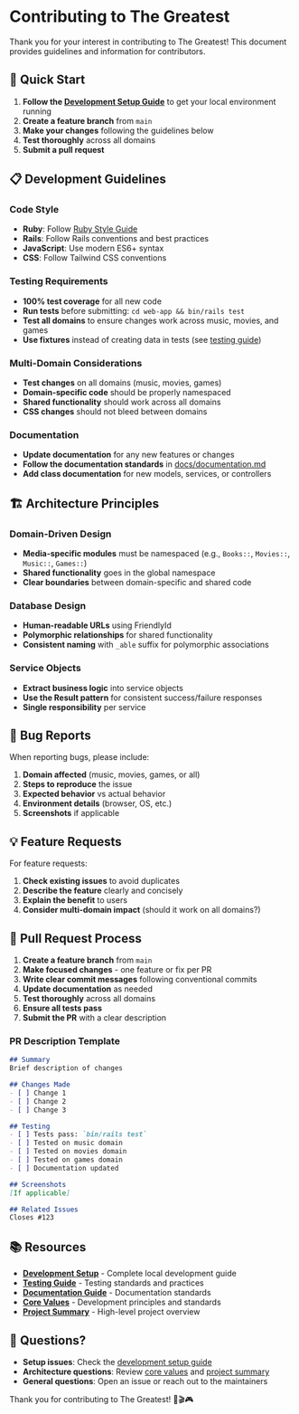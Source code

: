 # Contributing to The Greatest

Thank you for your interest in contributing to The Greatest! This document provides guidelines and information for contributors.

## 🚀 Quick Start

1. **Follow the [Development Setup Guide](docs/dev_setup.md)** to get your local environment running
2. **Create a feature branch** from `main`
3. **Make your changes** following the guidelines below
4. **Test thoroughly** across all domains
5. **Submit a pull request**

## 📋 Development Guidelines

### Code Style

- **Ruby**: Follow [Ruby Style Guide](https://github.com/rubocop/ruby-style-guide)
- **Rails**: Follow Rails conventions and best practices
- **JavaScript**: Use modern ES6+ syntax
- **CSS**: Follow Tailwind CSS conventions

### Testing Requirements

- **100% test coverage** for all new code
- **Run tests** before submitting: `cd web-app && bin/rails test`
- **Test all domains** to ensure changes work across music, movies, and games
- **Use fixtures** instead of creating data in tests (see [testing guide](docs/testing.md))

### Multi-Domain Considerations

- **Test changes** on all domains (music, movies, games)
- **Domain-specific code** should be properly namespaced
- **Shared functionality** should work across all domains
- **CSS changes** should not bleed between domains

### Documentation

- **Update documentation** for any new features or changes
- **Follow the documentation standards** in [docs/documentation.md](docs/documentation.md)
- **Add class documentation** for new models, services, or controllers

## 🏗️ Architecture Principles

### Domain-Driven Design
- **Media-specific modules** must be namespaced (e.g., `Books::`, `Movies::`, `Music::`, `Games::`)
- **Shared functionality** goes in the global namespace
- **Clear boundaries** between domain-specific and shared code

### Database Design
- **Human-readable URLs** using FriendlyId
- **Polymorphic relationships** for shared functionality
- **Consistent naming** with `_able` suffix for polymorphic associations

### Service Objects
- **Extract business logic** into service objects
- **Use the Result pattern** for consistent success/failure responses
- **Single responsibility** per service

## 🐛 Bug Reports

When reporting bugs, please include:

1. **Domain affected** (music, movies, games, or all)
2. **Steps to reproduce** the issue
3. **Expected behavior** vs actual behavior
4. **Environment details** (browser, OS, etc.)
5. **Screenshots** if applicable

## 💡 Feature Requests

For feature requests:

1. **Check existing issues** to avoid duplicates
2. **Describe the feature** clearly and concisely
3. **Explain the benefit** to users
4. **Consider multi-domain impact** (should it work on all domains?)

## 🔄 Pull Request Process

1. **Create a feature branch** from `main`
2. **Make focused changes** - one feature or fix per PR
3. **Write clear commit messages** following conventional commits
4. **Update documentation** as needed
5. **Test thoroughly** across all domains
6. **Ensure all tests pass**
7. **Submit the PR** with a clear description

### PR Description Template

```markdown
## Summary
Brief description of changes

## Changes Made
- [ ] Change 1
- [ ] Change 2
- [ ] Change 3

## Testing
- [ ] Tests pass: `bin/rails test`
- [ ] Tested on music domain
- [ ] Tested on movies domain  
- [ ] Tested on games domain
- [ ] Documentation updated

## Screenshots
[If applicable]

## Related Issues
Closes #123
```

## 📚 Resources

- **[Development Setup](docs/dev_setup.md)** - Complete local development guide
- **[Testing Guide](docs/testing.md)** - Testing standards and practices
- **[Documentation Guide](docs/documentation.md)** - Documentation standards
- **[Core Values](docs/dev-core-values.md)** - Development principles and standards
- **[Project Summary](docs/summary.md)** - High-level project overview

## 🤝 Questions?

- **Setup issues**: Check the [development setup guide](docs/dev_setup.md)
- **Architecture questions**: Review [core values](docs/dev-core-values.md) and [project summary](docs/summary.md)
- **General questions**: Open an issue or reach out to the maintainers

Thank you for contributing to The Greatest! 🎵🎬🎮 